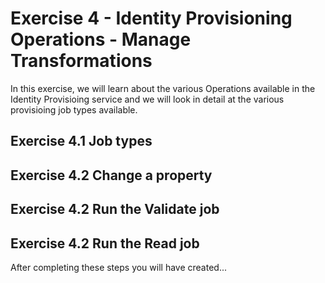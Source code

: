 # Exercise 4 - Identity Provisioning Operations - Manage Transformations

In this exercise, we will learn about the various Operations available in the Identity Provisioing service and we will look in detail at the various provisioing job types available.  


## Exercise 4.1 Job types

## Exercise 4.2 Change a property 

## Exercise 4.2 Run the Validate  job

## Exercise 4.2 Run the Read job

After completing these steps you will have created...

